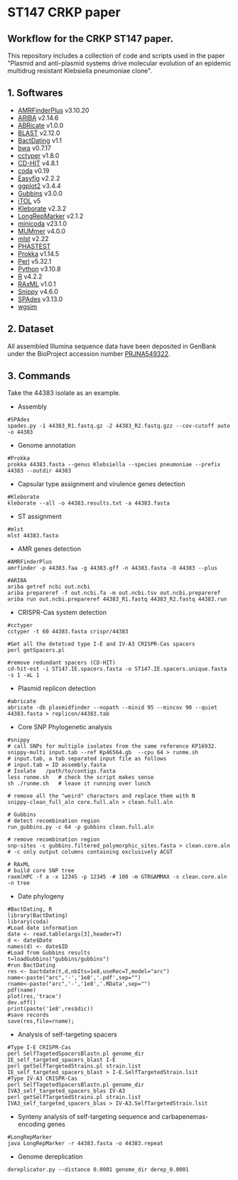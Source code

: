 # ST147 CRKP paper
## Workflow for the CRKP ST147 paper.

This repository includes a collection of code and scripts used in the paper "Plasmid and anti-plasmid systems drive molecular evolution of an epidemic multidrug resistant Klebsiella pneumoniae clone".
## 1. Softwares
- [AMRFinderPlus](https://github.com/ncbi/amr) v3.10.20
- [ARIBA](https://github.com/sanger-pathogens/ariba) v2.14.6
- [ABRicate](https://github.com/tseemann/abricate) v1.0.0
- [BLAST](https://ftp.ncbi.nlm.nih.gov/blast/executables/LATEST/) v2.12.0
- [BactDating](https://github.com/xavierdidelot/BactDating) v1.1
- [bwa](https://bio-bwa.sourceforge.net/bwa.shtml) v0.7.17
- [cctyper](https://github.com/Russel88/CRISPRCasTyper) v1.8.0
- [CD-HIT](http://weizhongli-lab.org/cd-hit/) v4.8.1
- [coda](https://cran.r-project.org/web/packages/coda/index.html) v0.19
- [Easyfig](https://mjsull.github.io/Easyfig/) v2.2.2
- [ggplot2](https://cran.r-project.org/web/packages/ggplot2/index.html) v3.4.4
- [Gubbins](https://github.com/nickjcroucher/gubbins) v3.0.0
- [iTOL](https://itol.embl.de/) v5
- [Kleborate](https://github.com/klebgenomics/Kleborate) v2.3.2
- [LongRepMarker](https://github.com/Xingyu-Liao/LongRepMarker_v2.0) v2.1.2
- [minicoda](https://docs.conda.io/projects/miniconda/en/latest/) v23.1.0
- [MUMmer](https://github.com/mummer4/mummer) v4.0.0
- [mlst](https://github.com/tseemann/mlst) v2.22
- [PHASTEST](https://phaster.ca/)
- [Prokka](https://github.com/tseemann/prokka) v1.14.5
- [Perl](https://www.perl.org/) v5.32.1
- [Python](https://www.python.org/) v3.10.8
- [R](https://www.r-project.org/) v4.2.2
- [RAxML](https://github.com/amkozlov/raxml-ng) v1.0.1
- [Snippy](https://github.com/tseemann/snippy) v4.6.0
- [SPAdes](https://github.com/ablab/spades) v3.13.0
- [wgsim](https://github.com/lh3/wgsim)

## 2. Dataset
All assembled Illumina sequence data have been deposited in GenBank under the BioProject accession number [PRJNA549322](https://www.ncbi.nlm.nih.gov/bioproject?LinkName=nuccore_bioproject&from_uid=1879540806).

## 3. Commands
Take the 44383 isolate as an example.
- Assembly
```
#SPAdes
spades.py -1 44383_R1.fastq.gz -2 44383_R2.fastq.gzz --cov-cutoff auto -o 44383
``` 
- Genome annotation
```
#Prokka
prokka 44383.fasta --genus Klebsiella --species pneumoniae --prefix 44383 --outdir 44383 
```
- Capsular type assignment and virulence genes detection
```
#Kleborate
kleborate --all -o 44383.results.txt -a 44383.fasta
```
- ST assignment
```
#mlst
mlst 44383.fasta
```
- AMR genes detection
```
#AMRFinderPlus
amrfinder -p 44383.faa -g 44383.gff -n 44383.fasta -O 44383 --plus

#ARIBA
ariba getref ncbi out.ncbi
ariba prepareref -f out.ncbi.fa -m out.ncbi.tsv out.ncbi.prepareref
ariba run out.ncbi.prepareref 44383_R1.fastq 44383_R2.fastq 44383.run
```

- CRISPR-Cas system detection
```
#cctyper
cctyper -t 60 44383.fasta crispr/44383

#Get all the detetced type I-E and IV-A3 CRISPR-Cas spacers
perl getSpacers.pl

#remove redundant spacers (CD-HIT)
cd-hit-est -i ST147.IE.spacers.fasta -o ST147.IE.spacers.unique.fasta -s 1 -aL 1
```

- Plasmid replicon detection
```
#abricate
abricate -db plasmidfinder --nopath --minid 95 --mincov 90 --quiet 44383.fasta > replicon/44383.tab
```

- Core SNP Phylogenetic analysis
```
#snippy
# call SNPs for multiple isolates from the same reference KP16932.
snippy-multi input.tab --ref Kp46564.gb  --cpu 64 > runme.sh
# input.tab, a tab separated input file as follows
# input.tab = ID assembly.fasta
# Isolate	/path/to/contigs.fasta
less runme.sh   # check the script makes sense
sh ./runme.sh   # leave it running over lunch

# remove all the "weird" characters and replace them with N
snippy-clean_full_aln core.full.aln > clean.full.aln 

# Gubbins
# detect recombination region
run_gubbins.py -c 64 -p gubbins clean.full.aln

# remove recombination region
snp-sites -c gubbins.filtered_polymorphic_sites.fasta > clean.core.aln
# -c only output columns containing exclusively ACGT

# RAxML
# build core SNP tree
raxmlHPC -f a -x 12345 -p 12345 -# 100 -m GTRGAMMAX -s clean.core.aln -n tree
```
- Date phylogeny
```
#BactDating, R
library(BactDating)
library(coda)
#Load date information
date <- read.table(args[3],header=T)
d <- date$Date
names(d) <- date$ID
#Load from Gubbins results
t=loadGubbins("gubbins/gubbins")
#run BactDating
res <- bactdate(t,d,nbIts=1e8,useRec=T,model="arc")
name<-paste("arc",'-','1e8','.pdf',sep="")
rname<-paste("arc",'-','1e8','.RData',sep="")
pdf(name)
plot(res,'trace')
dev.off()
print(paste('1e8',res$dic))
#save records
save(res,file=rname);
```
- Analysis of self-targeting spacers
```
#Type I-E CRISPR-Cas
perl SelfTagetedSpacersBlastn.pl genome_dir IE_self_targeted_spacers_blast I-E
perl getSelfTargetedStrains.pl strain.list IE_self_targeted_spacers_blast > I-E.SelfTargetedStrain.lsit
#Type IV-A3 CRISPR-Cas
perl SelfTagetedSpacersBlastn.pl genome_dir IVA3_self_targeted_spacers_blas IV-A3
perl getSelfTargetedStrains.pl strain.list IVA3_self_targeted_spacers_blas > IV-A3.SelfTargetedStrain.lsit
```
- Synteny analysis of self-targeting sequence and carbapenemas-encoding genes
```
#LongRepMarker
java LongRepMarker -r 44383.fasta -o 44383.repeat
```
- Genome dereplication
```
dereplicator.py --distance 0.0001 genome_dir derep_0.0001
```


